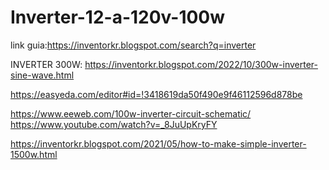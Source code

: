 # Inverter-12-a-120v-100w

link guia:https://inventorkr.blogspot.com/search?q=inverter


INVERTER 300W: https://inventorkr.blogspot.com/2022/10/300w-inverter-sine-wave.html


https://easyeda.com/editor#id=!3418619da50f490e9f46112596d878be

https://www.eeweb.com/100w-inverter-circuit-schematic/
https://www.youtube.com/watch?v=_8JuUpKryFY

https://inventorkr.blogspot.com/2021/05/how-to-make-simple-inverter-1500w.html
